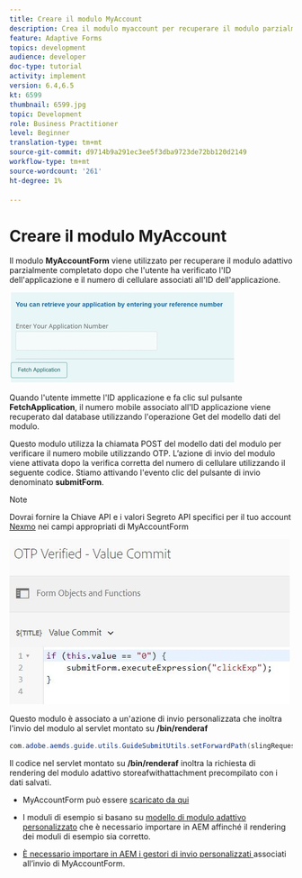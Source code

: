 ```yaml
---
title: Creare il modulo MyAccount
description: Crea il modulo myaccount per recuperare il modulo parzialmente compilato dopo aver verificato con successo l'ID applicazione e il numero di telefono.
feature: Adaptive Forms
topics: development
audience: developer
doc-type: tutorial
activity: implement
version: 6.4,6.5
kt: 6599
thumbnail: 6599.jpg
topic: Development
role: Business Practitioner
level: Beginner
translation-type: tm+mt
source-git-commit: d9714b9a291ec3ee5f3dba9723de72bb120d2149
workflow-type: tm+mt
source-wordcount: '261'
ht-degree: 1%

---
```




# Creare il modulo MyAccount

Il modulo **MyAccountForm** viene utilizzato per recuperare il modulo adattivo parzialmente completato dopo che l&#39;utente ha verificato l&#39;ID dell&#39;applicazione e il numero di cellulare associati all&#39;ID dell&#39;applicazione.

![modulo del mio account](assets/6599.JPG)

Quando l&#39;utente immette l&#39;ID applicazione e fa clic sul pulsante **FetchApplication**, il numero mobile associato all&#39;ID applicazione viene recuperato dal database utilizzando l&#39;operazione Get del modello dati del modulo.

Questo modulo utilizza la chiamata POST del modello dati del modulo per verificare il numero mobile utilizzando OTP. L’azione di invio del modulo viene attivata dopo la verifica corretta del numero di cellulare utilizzando il seguente codice. Stiamo attivando l&#39;evento clic del pulsante di invio denominato **submitForm**.

>[!NOTE]
> Dovrai fornire la Chiave API e i valori Segreto API specifici per il tuo account [Nexmo](https://dashboard.nexmo.com/) nei campi appropriati di MyAccountForm

![trigger-submit](assets/trigger-submit.JPG)



Questo modulo è associato a un&#39;azione di invio personalizzata che inoltra l&#39;invio del modulo al servlet montato su **/bin/renderaf**

```java
com.adobe.aemds.guide.utils.GuideSubmitUtils.setForwardPath(slingRequest,"/bin/renderaf",null,null);
```

Il codice nel servlet montato su **/bin/renderaf** inoltra la richiesta di rendering del modulo adattivo storeafwithattachment precompilato con i dati salvati.


* MyAccountForm può essere [scaricato da qui](assets/my-account-form.zip)

* I moduli di esempio si basano su [modello di modulo adattivo personalizzato](assets/custom-template-with-page-component.zip) che è necessario importare in AEM affinché il rendering dei moduli di esempio sia corretto.

* [È necessario importare in AEM i gestori di invio personalizzati ](assets/custom-submit-my-account-form.zip) associati all’invio di MyAccountForm.
